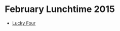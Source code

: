 # February Lunchtime 2015

* [Lucky Four][]

[Lucky Four]: https://www.codechef.com/LTIME21/problems/LUCKFOUR
